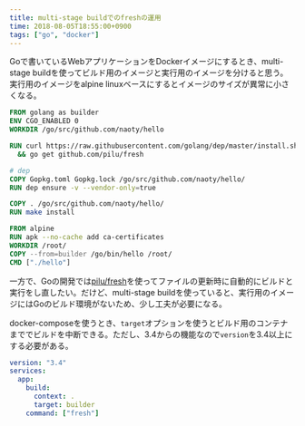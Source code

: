 ```yaml
---
title: multi-stage buildでのfreshの運用
time: 2018-08-05T18:55:00+0900
tags: ["go", "docker"]
---
```


Goで書いているWebアプリケーションをDockerイメージにするとき、multi-stage buildを使ってビルド用のイメージと実行用のイメージを分けると思う。実行用のイメージをalpine linuxベースにするとイメージのサイズが異常に小さくなる。

```dockerfile
FROM golang as builder
ENV CGO_ENABLED 0
WORKDIR /go/src/github.com/naoty/hello

RUN curl https://raw.githubusercontent.com/golang/dep/master/install.sh | sh \
  && go get github.com/pilu/fresh

# dep
COPY Gopkg.toml Gopkg.lock /go/src/github.com/naoty/hello/
RUN dep ensure -v --vendor-only=true

COPY . /go/src/github.com/naoty/hello/
RUN make install

FROM alpine
RUN apk --no-cache add ca-certificates 
WORKDIR /root/
COPY --from=builder /go/bin/hello /root/
CMD ["./hello"]
```

一方で、Goの開発では[pilu/fresh](https://github.com/pilu/fresh)を使ってファイルの更新時に自動的にビルドと実行をし直したい。だけど、multi-stage buildを使っていると、実行用のイメージにはGoのビルド環境がないため、少し工夫が必要になる。

docker-composeを使うとき、`target`オプションを使うとビルド用のコンテナまででビルドを中断できる。ただし、3.4からの機能なので`version`を3.4以上にする必要がある。

```yaml
version: "3.4"
services:
  app:
    build:
      context: .
      target: builder
    command: ["fresh"]
```
